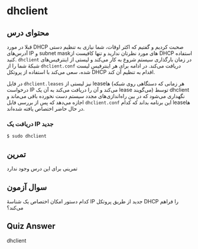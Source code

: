 # dhclient

## محتوای درس

قبلا در مورد DHCP صحبت کردیم و گفتیم که اکثر اوقات‌، شما نیازی به تنظیم دستی
آدرس‌های IP و subnet mask‌های مورد نظرتان ندارید و تنها کافیست از DHCP استفاده
کنید. `dhclient` در زمان بارگذاری سیستم شروع به کار می‌کند و لیستی از
اینترفیس‌های شبکهٔ شما را از `dhclient.conf` دریافت می‌کند. در ادامه برای هر
اینترفیس لیست شده‌، سعی می‌کند با استفاده از پروتکل DHCP اقدام به تنظیم آن کند. 

در فایل `dhclient.leases` نیز لیستی از lease‌ها (هر زمانی که دستگاهی روی شبکه
درخواست IP می‌کند و آن را دریافت می‌کند به آن یک lease می‌گویند) توسط dhclient
نگهداری می‌شود که در بین راه‌اندازی‌های مجدد سیستم دست نخورده باقی می‌ماند و اجازه
می‌دهد که پس از بررسی فایل `dhclient.conf` این برنامه بداند که کدام lease‌ها در
حال حاضر اختصاص یافته شده‌اند.

### دریافت یک IP جدید

```
$ sudo dhclient
```

## تمرین

تمرینی برای این درس وجود ندارد

## سوال آزمون

کدام دستور امکان اختصاص یک شناسهٔ IP جدید از طریق پروتکل DHCP را فراهم می‌کند؟

## Quiz Answer

dhclient

